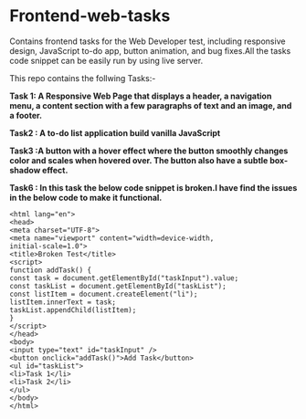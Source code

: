 # Frontend-web-tasks
Contains frontend tasks for the Web Developer test, including responsive design, JavaScript to-do app, button animation, and bug fixes.All the tasks code snippet can be easily run by using live server.

This repo contains the follwing Tasks:-

 **Task 1: A Responsive Web Page that displays a header, a navigation menu, a content section with a few paragraphs of text and an image, and a footer.**

**Task2 : A to-do list application build vanilla JavaScript**

**Task3 :A button with a hover effect where the button smoothly changes color and scales when hovered over. The button also have a subtle box-shadow effect.**

**Task6 : In this task the below code snippet is broken.I have find the issues in the below code to make it functional.** 
```bash<!DOCTYPE html>
<html lang="en">
<head>
<meta charset="UTF-8">
<meta name="viewport" content="width=device-width,
initial-scale=1.0">
<title>Broken Test</title>
<script>
function addTask() {
const task = document.getElementById("taskInput").value;
const taskList = document.getElementById("taskList");
const listItem = document.createElement("li");
listItem.innerText = task;
taskList.appendChild(listItem);
}
</script>
</head>
<body>
<input type="text" id="taskInput" />
<button onclick="addTask()">Add Task</button>
<ul id="taskList">
<li>Task 1</li>
<li>Task 2</li>
</ul>
</body>
</html>
```